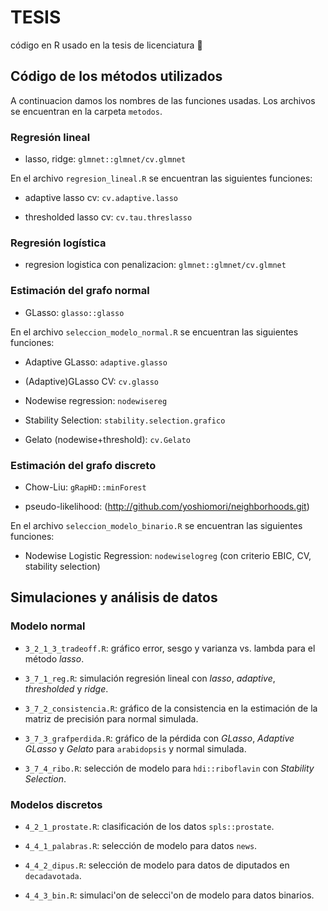 # TESIS
código en R usado en la tesis de licenciatura :rocket:

## Código de los métodos utilizados

A continuacion damos los nombres de las funciones usadas. Los archivos se encuentran en la carpeta ``metodos``.


### Regresión lineal

* lasso, ridge: ``glmnet::glmnet/cv.glmnet``

En el archivo ``regresion_lineal.R`` se encuentran las siguientes funciones:

* adaptive lasso cv: ``cv.adaptive.lasso``

* thresholded lasso cv: ``cv.tau.threslasso``


### Regresión logística


* regresion logistica con penalizacion: ``glmnet::glmnet/cv.glmnet ``



### Estimación del grafo normal


* GLasso: ``glasso::glasso``


En el archivo ``seleccion_modelo_normal.R`` se encuentran las siguientes funciones:


* Adaptive GLasso: ``adaptive.glasso``

* (Adaptive)GLasso CV: ``cv.glasso``

* Nodewise regression: ``nodewisereg``

* Stability Selection: ``stability.selection.grafico``

* Gelato (nodewise+threshold): ``cv.Gelato``


### Estimación del grafo discreto

* Chow-Liu: ``gRapHD::minForest``

* pseudo-likelihood: (http://github.com/yoshiomori/neighborhoods.git)


En el archivo ``seleccion_modelo_binario.R`` se encuentran las siguientes funciones:


* Nodewise Logistic Regression: ``nodewiselogreg``
(con criterio EBIC, CV, stability selection)


## Simulaciones y análisis de datos

### Modelo normal

* ``3_2_1_3_tradeoff.R``: gráfico error, sesgo y varianza vs. lambda para el método *lasso*.

* ``3_7_1_reg.R``: simulación regresión lineal con *lasso*, *adaptive*, *thresholded* y *ridge*.


* ``3_7_2_consistencia.R``: gráfico de la consistencia en la estimación de la matriz de precisión  para normal simulada.


* ``3_7_3_grafperdida.R``: gráfico de la pérdida con *GLasso*, *Adaptive GLasso* y *Gelato* para ``arabidopsis`` y normal simulada.

* ``3_7_4_ribo.R``: selección de modelo para ``hdi::riboflavin`` con *Stability Selection*. 



### Modelos discretos


* ``4_2_1_prostate.R``: clasificación de los datos ``spls::prostate``.

* ``4_4_1_palabras.R``: selección de modelo para datos ``news``.


* ``4_4_2_dipus.R``: selección de modelo para datos  de diputados en ``decadavotada``.


* ``4_4_3_bin.R``: simulaci\'on de selecci\'on de modelo para datos binarios.
